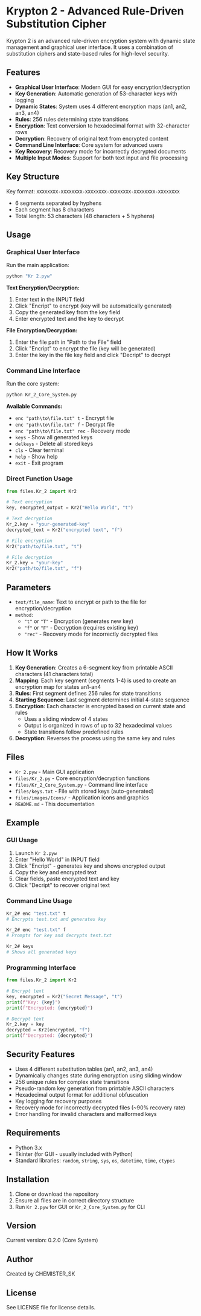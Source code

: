 # Krypton 2 - Advanced Rule-Driven Substitution Cipher

Krypton 2 is an advanced rule-driven encryption system with dynamic state management and graphical user interface. It uses a combination of substitution ciphers and state-based rules for high-level security.

## Features

- **Graphical User Interface**: Modern GUI for easy encryption/decryption
- **Key Generation**: Automatic generation of 53-character keys with logging
- **Dynamic States**: System uses 4 different encryption maps (an1, an2, an3, an4)
- **Rules**: 256 rules determining state transitions
- **Encryption**: Text conversion to hexadecimal format with 32-character rows
- **Decryption**: Recovery of original text from encrypted content
- **Command Line Interface**: Core system for advanced users
- **Key Recovery**: Recovery mode for incorrectly decrypted documents
- **Multiple Input Modes**: Support for both text input and file processing

## Key Structure

Key format: `XXXXXXXX-XXXXXXXX-XXXXXXXX-XXXXXXXX-XXXXXXXX-XXXXXXXX`

- 6 segments separated by hyphens
- Each segment has 8 characters
- Total length: 53 characters (48 characters + 5 hyphens)

## Usage

### Graphical User Interface
Run the main application:
```python
python "Kr 2.pyw"
```

**Text Encryption/Decryption:**
1. Enter text in the INPUT field
2. Click "Encript" to encrypt (key will be automatically generated)
3. Copy the generated key from the key field
4. Enter encrypted text and the key to decrypt

**File Encryption/Decryption:**
1. Enter the file path in "Path to the File" field
2. Click "Encript" to encrypt the file (key will be generated)
3. Enter the key in the file key field and click "Decript" to decrypt

### Command Line Interface
Run the core system:
```python
python Kr_2_Core_System.py
```

**Available Commands:**
- `enc "path\to\file.txt" t` - Encrypt file
- `enc "path\to\file.txt" f` - Decrypt file  
- `enc "path\to\file.txt" rec` - Recovery mode
- `keys` - Show all generated keys
- `delkeys` - Delete all stored keys
- `cls` - Clear terminal
- `help` - Show help
- `exit` - Exit program

### Direct Function Usage
```python
from files.Kr_2 import Kr2

# Text encryption
key, encrypted_output = Kr2("Hello World", "t")

# Text decryption  
Kr_2.key = "your-generated-key"
decrypted_text = Kr2("encrypted text", "f")

# File encryption
Kr2("path/to/file.txt", "t")

# File decryption
Kr_2.key = "your-key"
Kr2("path/to/file.txt", "f")
```

## Parameters

- `text/file_name`: Text to encrypt or path to the file for encryption/decryption
- `method`: 
  - `"t"` or `"T"` - Encryption (generates new key)
  - `"f"` or `"F"` - Decryption (requires existing key)
  - `"rec"` - Recovery mode for incorrectly decrypted files

## How It Works

1. **Key Generation**: Creates a 6-segment key from printable ASCII characters (41 characters total)
2. **Mapping**: Each key segment (segments 1-4) is used to create an encryption map for states an1-an4
3. **Rules**: First segment defines 256 rules for state transitions
4. **Starting Sequence**: Last segment determines initial 4-state sequence
5. **Encryption**: Each character is encrypted based on current state and rules
   - Uses a sliding window of 4 states
   - Output is organized in rows of up to 32 hexadecimal values
   - State transitions follow predefined rules
6. **Decryption**: Reverses the process using the same key and rules

## Files

- `Kr 2.pyw` - Main GUI application
- `files/Kr_2.py` - Core encryption/decryption functions
- `files/Kr_2_Core_System.py` - Command line interface
- `files/keys.txt` - File with stored keys (auto-generated)
- `files/images/Icons/` - Application icons and graphics
- `README.md` - This documentation

## Example

### GUI Usage
1. Launch `Kr 2.pyw`
2. Enter "Hello World" in INPUT field
3. Click "Encript" - generates key and shows encrypted output
4. Copy the key and encrypted text
5. Clear fields, paste encrypted text and key
6. Click "Decript" to recover original text

### Command Line Usage
```bash
Kr_2# enc "test.txt" t
# Encrypts test.txt and generates key

Kr_2# enc "test.txt" f  
# Prompts for key and decrypts test.txt

Kr_2# keys
# Shows all generated keys
```

### Programming Interface
```python
from files.Kr_2 import Kr2

# Encrypt text
key, encrypted = Kr2("Secret Message", "t")
print(f"Key: {key}")
print(f"Encrypted: {encrypted}")

# Decrypt text
Kr_2.key = key
decrypted = Kr2(encrypted, "f")
print(f"Decrypted: {decrypted}")
```

## Security Features

- Uses 4 different substitution tables (an1, an2, an3, an4)
- Dynamically changes state during encryption using sliding window
- 256 unique rules for complex state transitions
- Pseudo-random key generation from printable ASCII characters
- Hexadecimal output format for additional obfuscation
- Key logging for recovery purposes
- Recovery mode for incorrectly decrypted files (~90% recovery rate)
- Error handling for invalid characters and malformed keys

## Requirements

- Python 3.x
- Tkinter (for GUI - usually included with Python)
- Standard libraries: `random`, `string`, `sys`, `os`, `datetime`, `time`, `ctypes`

## Installation

1. Clone or download the repository
2. Ensure all files are in correct directory structure
3. Run `Kr 2.pyw` for GUI or `Kr_2_Core_System.py` for CLI

## Version

Current version: 0.2.0 (Core System)

## Author

Created by CHEMISTER_SK

## License

See LICENSE file for license details.
